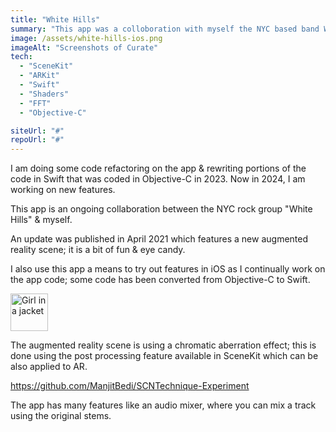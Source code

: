 ```yaml
---
title: "White Hills"
summary: "This app was a colloboration with myself the NYC based band White Hills"
image: /assets/white-hills-ios.png
imageAlt: "Screenshots of Curate"
tech:
  - "SceneKit"
  - "ARKit"
  - "Swift"
  - "Shaders"
  - "FFT"
  - "Objective-C"

siteUrl: "#"
repoUrl: "#"
---
```


I am doing some code refactoring on the app & rewriting portions of the code in Swift that was coded in Objective-C in 2023.  Now in 2024, I am working on new features.

This app is an ongoing collaboration between the NYC rock group "White Hills" & myself.

An update was published in April 2021 which features a new augmented reality scene; it is a bit of fun & eye candy.

I also use this app a means to try out features in iOS as I continually work on the app code;  some code has been converted from Objective-C to Swift.

<a href="https://apps.apple.com/ch/app/curate-alpha/id1049350366?l=en"><img src="../../assets/Download_on_the_App_Store_Badge_US-UK_RGB_blk_092917.svg" alt="Girl in a jacket" style="height:60px;"></a>

The augmented reality scene is using a chromatic aberration effect; this is done using the post processing feature available in SceneKit which can be also applied to AR. 

https://github.com/ManjitBedi/SCNTechnique-Experiment

The app has many features like an audio mixer, where you can mix a track using the original stems.